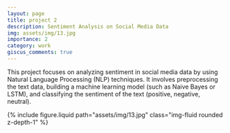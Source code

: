```yaml
---
layout: page
title: project 2
description: Sentiment Analysis on Social Media Data
img: assets/img/13.jpg
importance: 2
category: work
giscus_comments: true
---
```



This project focuses on analyzing sentiment in social media data by using Natural Language Processing (NLP) techniques. It involves preprocessing the text data, building a machine learning model (such as Naive Bayes or LSTM), and classifying the sentiment of the text (positive, negative, neutral). 



{% include figure.liquid path="assets/img/13.jpg" class="img-fluid rounded z-depth-1" %}
